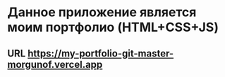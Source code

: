 # Данное приложение является моим портфолио (HTML+CSS+JS)

## URL https://my-portfolio-git-master-morgunof.vercel.app
